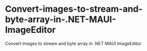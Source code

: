 # Convert-images-to-stream-and-byte-array-in-.NET-MAUI-ImageEditor
Convert images to stream and byte array in .NET MAUI ImageEditor
